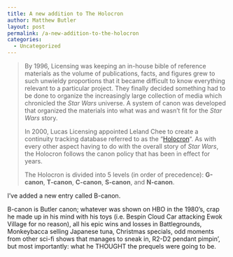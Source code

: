 ```yaml
---
title: A new addition to The Holocron
author: Matthew Butler
layout: post
permalink: /a-new-addition-to-the-holocron
categories:
  - Uncategorized
---
```

> By 1996, Licensing was keeping an in-house bible of reference materials as the volume of publications, facts, and figures grew to such unwieldy proportions that it became difficult to know everything relevant to a particular project. They finally decided something had to be done to organize the increasingly large collection of media which chronicled the *Star Wars* universe. A system of canon was developed that organized the materials into what was and wasn&#8217;t fit for the *Star Wars* story.
> 
> In 2000, Lucas Licensing appointed Leland Chee to create a continuity tracking database referred to as the &#8220;[Holocron][1]&#8220;. As with every other aspect having to do with the overall story of *Star Wars*, the Holocron follows the canon policy that has been in effect for years.
> 
> The Holocron is divided into 5 levels (in order of precedence): **G-canon**, **T-canon**, **C-canon**, **S-canon**, and **N-canon**.

I&#8217;ve added a new entry called B-canon.

B-canon is Butler canon; whatever was shown on HBO in the 1980&#8217;s, crap he made up in his mind with his toys (i.e. Bespin Cloud Car attacking Ewok Village for no reason), all his epic wins and losses in Battlegrounds, Monkeybacca selling Japanese tuna, Christmas specials, odd moments from other sci-fi shows that manages to sneak in, R2-D2 pendant pimpin&#8217;, but most importantly: what he THOUGHT the prequels were going to be.

 [1]: http://en.wikipedia.org/wiki/Holocron "Holocron"